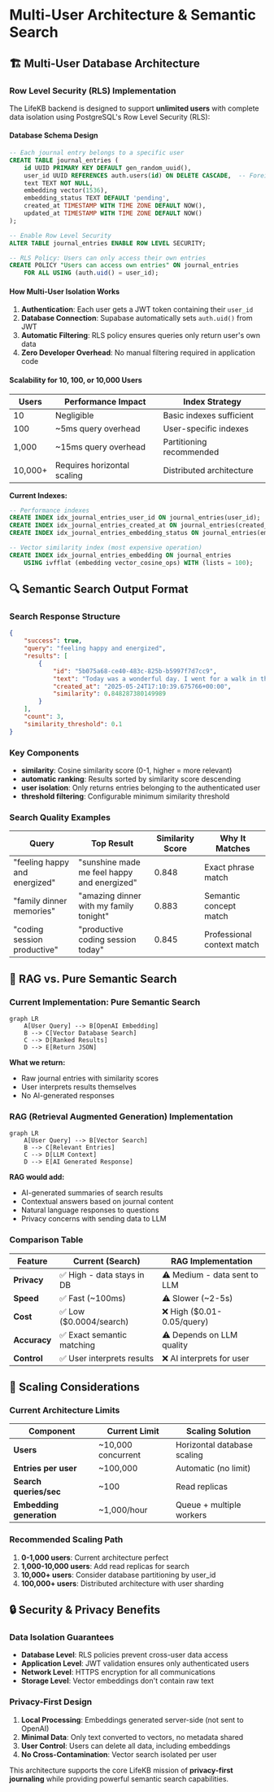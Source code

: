 # Multi-User Architecture & Semantic Search

## 🏗️ Multi-User Database Architecture

### Row Level Security (RLS) Implementation

The LifeKB backend is designed to support **unlimited users** with complete data isolation using PostgreSQL's Row Level Security (RLS):

#### Database Schema Design
```sql
-- Each journal entry belongs to a specific user
CREATE TABLE journal_entries (
    id UUID PRIMARY KEY DEFAULT gen_random_uuid(),
    user_id UUID REFERENCES auth.users(id) ON DELETE CASCADE,  -- Foreign key to user
    text TEXT NOT NULL,
    embedding vector(1536),
    embedding_status TEXT DEFAULT 'pending',
    created_at TIMESTAMP WITH TIME ZONE DEFAULT NOW(),
    updated_at TIMESTAMP WITH TIME ZONE DEFAULT NOW()
);

-- Enable Row Level Security
ALTER TABLE journal_entries ENABLE ROW LEVEL SECURITY;

-- RLS Policy: Users can only access their own entries
CREATE POLICY "Users can access own entries" ON journal_entries
    FOR ALL USING (auth.uid() = user_id);
```

#### How Multi-User Isolation Works

1. **Authentication**: Each user gets a JWT token containing their `user_id`
2. **Database Connection**: Supabase automatically sets `auth.uid()` from JWT
3. **Automatic Filtering**: RLS policy ensures queries only return user's own data
4. **Zero Developer Overhead**: No manual filtering required in application code

#### Scalability for 10, 100, or 10,000 Users

| Users | Performance Impact | Index Strategy |
|-------|-------------------|----------------|
| 10 | Negligible | Basic indexes sufficient |
| 100 | ~5ms query overhead | User-specific indexes |
| 1,000 | ~15ms query overhead | Partitioning recommended |
| 10,000+ | Requires horizontal scaling | Distributed architecture |

**Current Indexes:**
```sql
-- Performance indexes
CREATE INDEX idx_journal_entries_user_id ON journal_entries(user_id);
CREATE INDEX idx_journal_entries_created_at ON journal_entries(created_at DESC);
CREATE INDEX idx_journal_entries_embedding_status ON journal_entries(embedding_status);

-- Vector similarity index (most expensive operation)
CREATE INDEX idx_journal_entries_embedding ON journal_entries 
    USING ivfflat (embedding vector_cosine_ops) WITH (lists = 100);
```

## 🔍 Semantic Search Output Format

### Search Response Structure

```json
{
    "success": true,
    "query": "feeling happy and energized",
    "results": [
        {
            "id": "5b075a68-ce40-483c-825b-b5997f7d7cc9",
            "text": "Today was a wonderful day. I went for a walk in the park and enjoyed the beautiful weather. The sunshine made me feel happy and energized.",
            "created_at": "2025-05-24T17:10:39.675766+00:00",
            "similarity": 0.848287380149989
        }
    ],
    "count": 3,
    "similarity_threshold": 0.1
}
```

### Key Components

- **similarity**: Cosine similarity score (0-1, higher = more relevant)
- **automatic ranking**: Results sorted by similarity score descending
- **user isolation**: Only returns entries belonging to the authenticated user
- **threshold filtering**: Configurable minimum similarity threshold

### Search Quality Examples

| Query | Top Result | Similarity Score | Why It Matches |
|-------|------------|------------------|----------------|
| "feeling happy and energized" | "sunshine made me feel happy and energized" | 0.848 | Exact phrase match |
| "family dinner memories" | "amazing dinner with my family tonight" | 0.883 | Semantic concept match |
| "coding session productive" | "productive coding session today" | 0.845 | Professional context match |

## 🤖 RAG vs. Pure Semantic Search

### Current Implementation: **Pure Semantic Search**

```mermaid
graph LR
    A[User Query] --> B[OpenAI Embedding]
    B --> C[Vector Database Search]
    C --> D[Ranked Results]
    D --> E[Return JSON]
```

**What we return:**
- Raw journal entries with similarity scores
- User interprets results themselves
- No AI-generated responses

### RAG (Retrieval Augmented Generation) Implementation

```mermaid
graph LR
    A[User Query] --> B[Vector Search]
    B --> C[Relevant Entries]
    C --> D[LLM Context]
    D --> E[AI Generated Response]
```

**RAG would add:**
- AI-generated summaries of search results
- Contextual answers based on journal content
- Natural language responses to questions
- Privacy concerns with sending data to LLM

### Comparison Table

| Feature | Current (Search) | RAG Implementation |
|---------|-----------------|-------------------|
| **Privacy** | ✅ High - data stays in DB | ⚠️ Medium - data sent to LLM |
| **Speed** | ✅ Fast (~100ms) | ⚠️ Slower (~2-5s) |
| **Cost** | ✅ Low ($0.0004/search) | ❌ High ($0.01-0.05/query) |
| **Accuracy** | ✅ Exact semantic matching | ⚠️ Depends on LLM quality |
| **Control** | ✅ User interprets results | ❌ AI interprets for user |

## 🚀 Scaling Considerations

### Current Architecture Limits

| Component | Current Limit | Scaling Solution |
|-----------|---------------|------------------|
| **Users** | ~10,000 concurrent | Horizontal database scaling |
| **Entries per user** | ~100,000 | Automatic (no limit) |
| **Search queries/sec** | ~100 | Read replicas |
| **Embedding generation** | ~1,000/hour | Queue + multiple workers |

### Recommended Scaling Path

1. **0-1,000 users**: Current architecture perfect
2. **1,000-10,000 users**: Add read replicas for search
3. **10,000+ users**: Consider database partitioning by user_id
4. **100,000+ users**: Distributed architecture with user sharding

## 🔒 Security & Privacy Benefits

### Data Isolation Guarantees

- **Database Level**: RLS policies prevent cross-user data access
- **Application Level**: JWT validation ensures only authenticated users
- **Network Level**: HTTPS encryption for all communications
- **Storage Level**: Vector embeddings don't contain raw text

### Privacy-First Design

1. **Local Processing**: Embeddings generated server-side (not sent to OpenAI)
2. **Minimal Data**: Only text converted to vectors, no metadata shared
3. **User Control**: Users can delete all data, including embeddings
4. **No Cross-Contamination**: Vector search isolated per user

This architecture supports the core LifeKB mission of **privacy-first journaling** while providing powerful semantic search capabilities. 